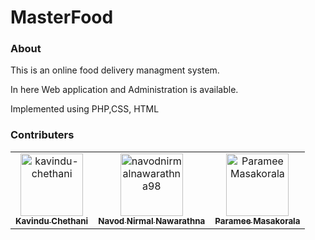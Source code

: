 # MasterFood

<h3>About</h3>
<p>This is an online food delivery managment system.</p>
<p>In here Web application and Administration is available.</p>
<p>Implemented using PHP,CSS, HTML</p>

<h3>Contributers</h3>
<table>
<tr>
    <td align="center">
        <a href="https://github.com/kavindu-chethani">
            <img src="https://avatars.githubusercontent.com/u/46352484?v=4" width="100(px);" alt="kavindu-chethani"/>
            <br />
            <sub><b>Kavindu Chethani</b></sub>
        </a>
    </td>
    <td align="center">
        <a href="https://github.com/navodnirmalnawarathna98">
            <img src="https://avatars.githubusercontent.com/u/71627414?v=4" width="100(px);" alt="navodnirmalnawarathna98"/>
            <br />
            <sub><b>Navod Nirmal Nawarathna</b></sub>
        </a>
    </td>
    <td align="center">
        <a href="https://github.com/ParameeMasakorala">
            <img src=https://avatars.githubusercontent.com/u/88538105?v=4" width="100(px);" alt="ParameeMasakorala"/>
            <br />
            <sub><b>Paramee Masakorala</b></sub>
        </a>
    </td></tr>
</table>




